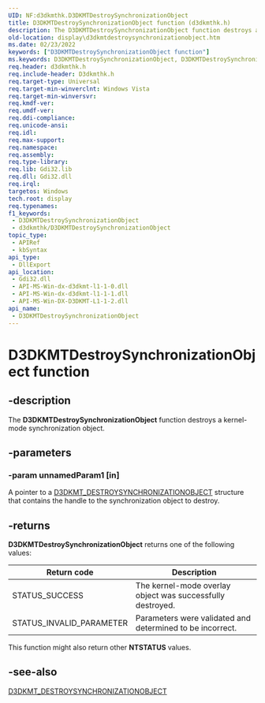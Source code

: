 ```yaml
---
UID: NF:d3dkmthk.D3DKMTDestroySynchronizationObject
title: D3DKMTDestroySynchronizationObject function (d3dkmthk.h)
description: The D3DKMTDestroySynchronizationObject function destroys a kernel-mode synchronization object.
old-location: display\d3dkmtdestroysynchronizationobject.htm
ms.date: 02/23/2022
keywords: ["D3DKMTDestroySynchronizationObject function"]
ms.keywords: D3DKMTDestroySynchronizationObject, D3DKMTDestroySynchronizationObject function [Display Devices], OpenGL_Functions_181e72ed-9dd7-4b4c-b6e6-9231a2603f20.xml, d3dkmthk/D3DKMTDestroySynchronizationObject, display.d3dkmtdestroysynchronizationobject
req.header: d3dkmthk.h
req.include-header: D3dkmthk.h
req.target-type: Universal
req.target-min-winverclnt: Windows Vista
req.target-min-winversvr: 
req.kmdf-ver: 
req.umdf-ver: 
req.ddi-compliance: 
req.unicode-ansi: 
req.idl: 
req.max-support: 
req.namespace: 
req.assembly: 
req.type-library: 
req.lib: Gdi32.lib
req.dll: Gdi32.dll
req.irql: 
targetos: Windows
tech.root: display
req.typenames: 
f1_keywords:
 - D3DKMTDestroySynchronizationObject
 - d3dkmthk/D3DKMTDestroySynchronizationObject
topic_type:
 - APIRef
 - kbSyntax
api_type:
 - DllExport
api_location:
 - Gdi32.dll
 - API-MS-Win-dx-d3dkmt-l1-1-0.dll
 - API-MS-Win-dx-d3dkmt-l1-1-1.dll
 - API-MS-Win-DX-D3DKMT-L1-1-2.dll
api_name:
 - D3DKMTDestroySynchronizationObject
---
```


# D3DKMTDestroySynchronizationObject function

## -description

The **D3DKMTDestroySynchronizationObject** function destroys a kernel-mode synchronization object.

## -parameters

### -param unnamedParam1 [in]

A pointer to a [D3DKMT_DESTROYSYNCHRONIZATIONOBJECT](ns-d3dkmthk-_d3dkmt_destroysynchronizationobject.md) structure that contains the handle to the synchronization object to destroy.

## -returns

**D3DKMTDestroySynchronizationObject** returns one of the following values:

| Return code | Description |
|--|--|
| STATUS_SUCCESS | The kernel-mode overlay object was successfully destroyed. |
| STATUS_INVALID_PARAMETER | Parameters were validated and determined to be incorrect. |

This function might also return other **NTSTATUS** values.

## -see-also

[D3DKMT_DESTROYSYNCHRONIZATIONOBJECT](ns-d3dkmthk-_d3dkmt_destroysynchronizationobject.md)
